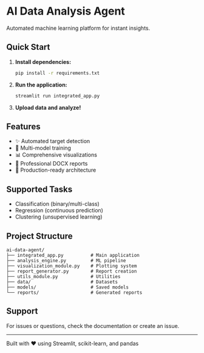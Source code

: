 # AI Data Analysis Agent

Automated machine learning platform for instant insights.

## Quick Start

1. **Install dependencies:**
   ```bash
   pip install -r requirements.txt
   ```

2. **Run the application:**
   ```bash
   streamlit run integrated_app.py
   ```

3. **Upload data and analyze!**

## Features

- ✨ Automated target detection
- 🧠 Multi-model training
- 📊 Comprehensive visualizations
- 📄 Professional DOCX reports
- 🚀 Production-ready architecture

## Supported Tasks

- Classification (binary/multi-class)
- Regression (continuous prediction)
- Clustering (unsupervised learning)

## Project Structure

```
ai-data-agent/
├── integrated_app.py          # Main application
├── analysis_engine.py         # ML pipeline
├── visualization_module.py    # Plotting system
├── report_generator.py        # Report creation
├── utils_module.py            # Utilities
├── data/                      # Datasets
├── models/                    # Saved models
└── reports/                   # Generated reports
```

## Support

For issues or questions, check the documentation or create an issue.

---
Built with ❤️ using Streamlit, scikit-learn, and pandas

